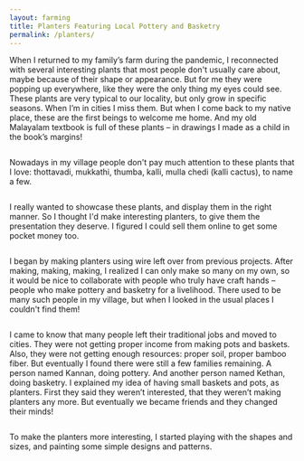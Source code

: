 ```yaml
---
layout: farming
title: Planters Featuring Local Pottery and Basketry
permalink: /planters/
---
```


When I returned to my family’s farm during the pandemic, I reconnected with several interesting
plants that most people don't usually care about, maybe because of their shape or appearance. But for me they were popping up everywhere, like they were the only thing my eyes could see. These plants are very typical to our locality, but only grow in specific seasons.  When I’m in cities I miss them.  But when I come back to my native place, these are the first beings to welcome me home.  And my old Malayalam textbook is full of these plants – in drawings I made as a child in the book’s margins!

<center>
<img SRC="../images/farming/planters1.jpg" ALT=""></a>
</center>


Nowadays in my village people don't pay much attention to these plants that I love: thottavadi, mukkathi, thumba, kalli, mulla chedi (kalli cactus), to name a few.

<center>
<img SRC="../images/farming/planters2.jpg" ALT=""></a>
</center>


I really wanted to showcase these plants, and display them in the right manner.  So I thought I'd make interesting planters, to give them the presentation they deserve.  I figured I could sell them online to get some pocket money too.

<center>
<img SRC="../images/farming/planters3.jpg" ALT=""></a>
</center>


I began by making planters using wire left over from previous projects. After making, making, making, I realized I can only make so many on my own, so it would be nice to collaborate with people who truly have craft hands – people who make pottery and basketry for a livelihood.  There used to be many such people in my village, but when I looked in the usual places I couldn't find them!

<center>
<img SRC="../images/farming/planters4.jpg" ALT=""></a>
</center>


I came to know that many people left their traditional jobs and moved to cities.  They were not getting proper income from making pots and baskets.  Also, they were not getting enough resources: proper soil, proper bamboo fiber.  But eventually I found there were still a few families remaining. A person named Kannan, doing pottery. And another person named Kethan, doing basketry. I explained my idea of having small baskets and pots, as planters.  First they said they weren’t interested, that they weren’t making planters any more.  But eventually we became  friends and they changed their minds!

<center>
<img SRC="../images/farming/planters5.jpg" ALT=""></a>
</center>


To make the planters more interesting, I started playing with the shapes and sizes, and painting some simple designs and patterns.


<center>
<img SRC="../images/farming/planters6.jpg" ALT=""></a>
</center>






